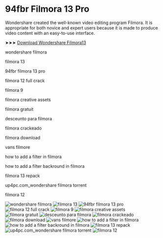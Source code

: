 # 94fbr Filmora 13 Pro
Wondershare created the well-known video editing program Filmora. It is appropriate for both novice and expert users because it is made to produce video content with an easy-to-use interface.

➤➤➤ [Download Wondershare Filmora​ 13](https://goo.su/filmora14)

wondershare filmora

filmora 13

94fbr filmora 13 pro

filmora 12 full crack

filmora 9

filmora creative assets

filmora gratuit

desceunto para filmora

filmora crackeado

filmora download

vans filmore

how to add a filter in filmora

how to add a filter backround in filmora

filmora 13 repack​

up4pc.com_wondershare filmora torrent​

filmora 12​


![wondershare filmora​](https://ts2.mm.bing.net/th?q=wondershare%filmora)
![filmora 13​](https://ts2.mm.bing.net/th?q=filmora%13)
![94fbr filmora 13 pro​](https://ts2.mm.bing.net/th?q=94fbr%filmora%13%pro)
![filmora 12 full crack​](https://ts2.mm.bing.net/th?q=filmora%12%full%crack)
![filmora 9​](https://ts2.mm.bing.net/th?q=filmora%9)
![filmora creative assets​](https://ts2.mm.bing.net/th?q=filmora%creative%assets)
![filmora gratuit​](https://ts2.mm.bing.net/th?q=filmora%gratuit​)
![desceunto para filmora​](https://ts2.mm.bing.net/th?q=desceunto%para%filmora)
![filmora crackeado​](https://ts2.mm.bing.net/th?q=filmora%crackeado)
![filmora download​](https://ts2.mm.bing.net/th?q=filmora%download)
![vans filmore​](https://ts2.mm.bing.net/th?q=vans%filmore)
![how to add a filter in filmora​](https://ts2.mm.bing.net/th?q=how%to%add%a%filter%in%filmora​)
![how to add a filter backround in filmora​](https://ts2.mm.bing.net/th?q=how%to%add%a%filter%backround%in%filmora)
![filmora 13 repack​​](https://ts2.mm.bing.net/th?q=filmora%13%repack)
![up4pc.com_wondershare filmora torrent​​](https://ts2.mm.bing.net/th?q=up4pc.com_wondershare%filmora%torrent)
![filmora 12​​](https://ts2.mm.bing.net/th?q=filmora%12)
